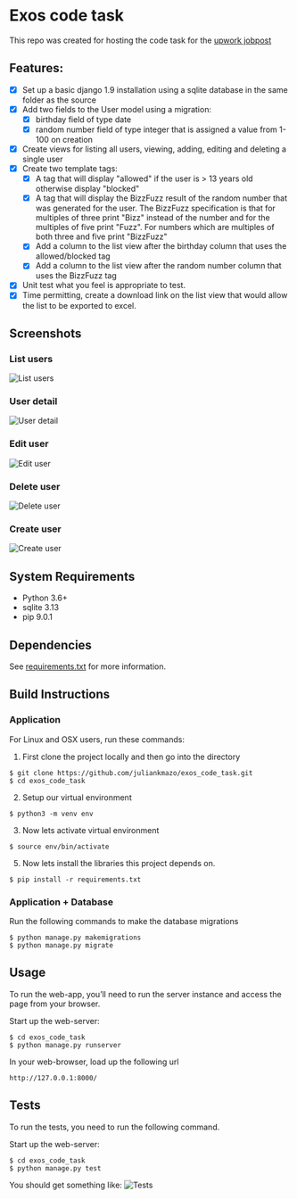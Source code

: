 # Exos code task
This repo was created for hosting the code task for the [upwork jobpost](https://www.upwork.com/jobs/~01cf49bc32e44284be)

## Features:
- [x] Set up a basic django 1.9 installation using a sqlite database in the same folder as the
source
- [x] Add two fields to the User model using a migration:
  - [x] birthday field of type date
  - [x] random number field of type integer that is assigned a value from 1-100 on
creation
- [x] Create views for listing all users, viewing, adding, editing and deleting a single user
- [x] Create two template tags:
  - [x] A tag that will display "allowed" if the user is > 13 years old otherwise display
"blocked"
  - [x] A tag that will display the BizzFuzz result of the random number that was
generated for the user. The BizzFuzz specification is that for multiples of three
print "Bizz" instead of the number and for the multiples of five print "Fuzz". For
numbers which are multiples of both three and five print "BizzFuzz"
  - [x] Add a column to the list view after the birthday column that uses the
allowed/blocked tag
  - [x] Add a column to the list view after the random number column that uses the
BizzFuzz tag
- [x] Unit test what you feel is appropriate to test.
- [x] Time permitting, create a download link on the list view that would allow the list to be exported
to excel.

## Screenshots

### List users
![List users](http://i.imgur.com/2XEDZ9X.png)

### User detail
![User detail](http://i.imgur.com/LKtjzQm.png)

### Edit user
![Edit user](http://i.imgur.com/Ymi4pbq.png)

### Delete user
![Delete user](http://i.imgur.com/FLFBkvP.png)

### Create user
![Create user](http://i.imgur.com/CE4vR9M.png)

## System Requirements
* Python 3.6+
* sqlite 3.13
* pip 9.0.1

## Dependencies
See [requirements.txt](https://github.com/juliankmazo/exos_code_task/blob/master/requirements.txt) for more information.

## Build Instructions
### Application
For Linux and OSX users, run these commands:

1. First clone the project locally and then go into the directory
  ```shell
  $ git clone https://github.com/juliankmazo/exos_code_task.git
  $ cd exos_code_task
  ```

2. Setup our virtual environment
  ```shell
  $ python3 -m venv env
  ```

3. Now lets activate virtual environment
  ```shell
  $ source env/bin/activate
  ```

5. Now lets install the libraries this project depends on.
  ```shell
  $ pip install -r requirements.txt
  ```

### Application + Database
Run the following commands to make the database migrations
  ```shell
  $ python manage.py makemigrations
  $ python manage.py migrate
  ```

## Usage
To run the web-app, you’ll need to run the server instance and access the page from your browser.

Start up the web-server:
  ```shell
  $ cd exos_code_task
  $ python manage.py runserver
  ```

In your web-browser, load up the following url
  ```
  http://127.0.0.1:8000/
  ```

## Tests
To run the tests, you need to run the following command.

Start up the web-server:
  ```shell
  $ cd exos_code_task
  $ python manage.py test
  ```
You should get something like:
![Tests](https://i.imgur.com/U9ruupt.png)
